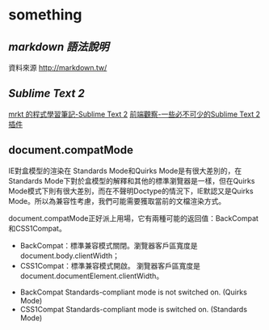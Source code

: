 something
=================
*markdown 語法說明*
-----------------
資料來源 http://markdown.tw/

*Sublime Text 2*
------------------
[mrkt 的程式學習筆記-Sublime Text 2][]
[前端觀察-一些必不可少的Sublime Text 2插件]


[mrkt 的程式學習筆記-Sublime Text 2]:http://kevintsengtw.blogspot.tw/p/sublime-text-2.html
[前端觀察-一些必不可少的Sublime Text 2插件]:http://www.qianduan.net/essential-to-sublime-the-text-2-plugins.html

document.compatMode
------------------

IE對盒模型的渲染在 Standards Mode和Quirks Mode是有很大差別的，在Standards Mode下對於盒模型的解釋和其他的標準瀏覽器是一樣，但在Quirks Mode模式下則有很大差別，而在不聲明Doctype的情況下，IE默認又是Quirks Mode。所以為兼容性考慮，我們可能需要獲取當前的文檔渲染方式。

document.compatMode正好派上用場，它有兩種可能的返回值：BackCompat和CSS1Compat。

+ BackCompat：標準兼容模式關閉。瀏覽器客戶區寬度是document.body.clientWidth；
+ CSS1Compat：標準兼容模式開啟。 瀏覽器客戶區寬度是document.documentElement.clientWidth。

- BackCompat Standards-compliant mode is not switched on. (Quirks Mode)
- CSS1Compat Standards-compliant mode is switched on. (Standards Mode)




